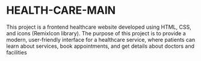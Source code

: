 # HEALTH-CARE-MAIN
This project is a frontend healthcare website developed using HTML, CSS, and icons (RemixIcon library). The purpose of this project is to provide a modern, user-friendly interface for a healthcare service, where patients can learn about services, book appointments, and get details about doctors and facilities
